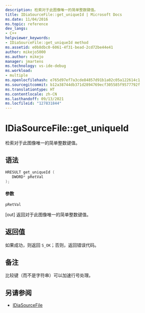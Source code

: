 ```yaml
---
description: 检索对于此图像唯一的简单整数键值。
title: IDiaSourceFile::get_uniqueId | Microsoft Docs
ms.date: 11/04/2016
ms.topic: reference
dev_langs:
- C++
helpviewer_keywords:
- IDiaSourceFile::get_uniqueId method
ms.assetid: e0b8dbc0-6061-4f31-bead-2cd72be44e41
author: mikejo5000
ms.author: mikejo
manager: jmartens
ms.technology: vs-ide-debug
ms.workload:
- multiple
ms.openlocfilehash: e765d97ef7a3cde84857d91b1a02c05a122614c1
ms.sourcegitcommit: b12a38744db371d2894769ecf305585f9577792f
ms.translationtype: HT
ms.contentlocale: zh-CN
ms.lasthandoff: 09/13/2021
ms.locfileid: "127831844"
---
```

# <a name="idiasourcefileget_uniqueid"></a>IDiaSourceFile::get_uniqueId
检索对于此图像唯一的简单整数键值。

## <a name="syntax"></a>语法

```C++
HRESULT get_uniqueId ( 
   DWORD* pRetVal
);
```

#### <a name="parameters"></a>参数
 `pRetVal`

[out] 返回对于此图像唯一的简单整数键值。

## <a name="return-value"></a>返回值
 如果成功，则返回 `S_OK`；否则，返回错误代码。

## <a name="remarks"></a>备注
 比较键（而不是字符串）可以加速行号处理。

## <a name="see-also"></a>另请参阅
- [IDiaSourceFile](../../debugger/debug-interface-access/idiasourcefile.md)
